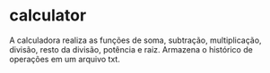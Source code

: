 # calculator
A calculadora realiza as funções de soma, subtração, multiplicação, divisão, resto da divisão, potência e raiz. Armazena o histórico de operações em um arquivo txt.
